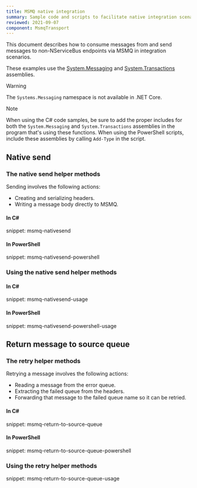 ```yaml
---
title: MSMQ native integration
summary: Sample code and scripts to facilitate native integration scenario's with MSMQ.
reviewed: 2021-09-07
component: MsmqTransport
---
```



This document describes how to consume messages from and send messages to non-NServiceBus endpoints via MSMQ in integration scenarios.

These examples use the [System.Messaging](https://docs.microsoft.com/en-us/dotnet/api/system.messaging?view=netframework-4.8) and [System.Transactions](https://docs.microsoft.com/en-us/dotnet/api/system.transactions?view=netframework-4.8) assemblies.

> [!WARNING]
> The `Systems.Messaging` namespace is not available in .NET Core.

> [!NOTE]
> When using the C# code samples, be sure to add the proper includes for both the `System.Messaging` and `System.Transactions` assemblies in the program that's using these functions. When using the PowerShell scripts, include these assemblies by calling `Add-Type` in the script.



## Native send

### The native send helper methods

Sending involves the following actions:

* Creating and serializing headers.
* Writing a message body directly to MSMQ.


#### In C&#35;

snippet: msmq-nativesend


#### In PowerShell

snippet: msmq-nativesend-powershell


### Using the native send helper methods


#### In C&#35;

snippet: msmq-nativesend-usage


#### In PowerShell

snippet: msmq-nativesend-powershell-usage


## Return message to source queue


### The retry helper methods

Retrying a message involves the following actions:

* Reading a message from the error queue.
* Extracting the failed queue from the headers.
* Forwarding that message to the failed queue name so it can be retried.


#### In C&#35;

snippet: msmq-return-to-source-queue


#### In PowerShell

snippet: msmq-return-to-source-queue-powershell


### Using the retry helper methods

snippet: msmq-return-to-source-queue-usage
